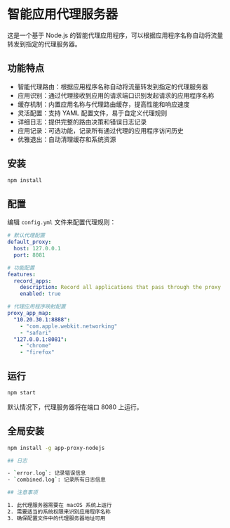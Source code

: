 # 智能应用代理服务器

这是一个基于 Node.js 的智能代理应用程序，可以根据应用程序名称自动将流量转发到指定的代理服务器。

## 功能特点

- 智能代理路由：根据应用程序名称自动将流量转发到指定的代理服务器
- 应用识别：通过代理接收到应用的请求端口识别发起请求的应用程序名称
- 缓存机制：内置应用名称与代理路由缓存，提高性能和响应速度
- 灵活配置：支持 YAML 配置文件，易于自定义代理规则
- 详细日志：提供完整的路由决策和错误日志记录
- 应用记录：可选功能，记录所有通过代理的应用程序访问历史
- 优雅退出：自动清理缓存和系统资源

## 安装

```bash
npm install
```

## 配置

编辑 `config.yml` 文件来配置代理规则：

```yaml
# 默认代理配置
default_proxy:
  host: 127.0.0.1
  port: 8081

# 功能配置
features:
  record_apps:
    description: Record all applications that pass through the proxy
    enabled: true

# 代理应用程序映射配置
proxy_app_map:
  "10.20.30.1:8888":
    - "com.apple.webkit.networking"
    - "safari"
  "127.0.0.1:8081":
    - "chrome"
    - "firefox"
```

## 运行

```bash
npm start
```

默认情况下，代理服务器将在端口 8080 上运行。

## 全局安装

```bash
npm install -g app-proxy-nodejs

## 日志

- `error.log`: 记录错误信息
- `combined.log`: 记录所有日志信息

## 注意事项

1. 此代理服务器需要在 macOS 系统上运行
2. 需要适当的系统权限来识别应用程序名称
3. 确保配置文件中的代理服务器地址可用

